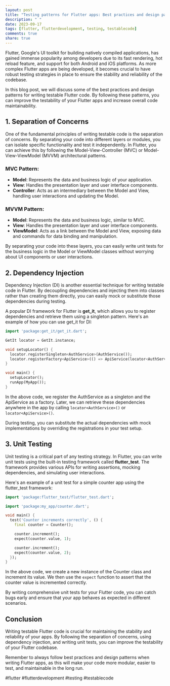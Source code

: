```yaml
---
layout: post
title: "Testing patterns for Flutter apps: Best practices and design patterns for writing testable Flutter code"
description: " "
date: 2023-09-17
tags: [flutter, flutterdevelopment, testing, testablecode]
comments: true
share: true
---
```


Flutter, Google's UI toolkit for building natively compiled applications, has gained immense popularity among developers due to its fast rendering, hot reload feature, and support for both Android and iOS platforms. As more complex Flutter apps are being developed, it becomes crucial to have robust testing strategies in place to ensure the stability and reliability of the codebase.

In this blog post, we will discuss some of the best practices and design patterns for writing testable Flutter code. By following these patterns, you can improve the testability of your Flutter apps and increase overall code maintainability.

## 1. Separation of Concerns

One of the fundamental principles of writing testable code is the separation of concerns. By separating your code into different layers or modules, you can isolate specific functionality and test it independently. In Flutter, you can achieve this by following the Model-View-Controller (MVC) or Model-View-ViewModel (MVVM) architectural patterns.

### MVC Pattern:

- **Model**: Represents the data and business logic of your application.
- **View**: Handles the presentation layer and user interface components.
- **Controller**: Acts as an intermediary between the Model and View, handling user interactions and updating the Model.

### MVVM Pattern:

- **Model**: Represents the data and business logic, similar to MVC.
- **View**: Handles the presentation layer and user interface components.
- **ViewModel**: Acts as a link between the Model and View, exposing data and commands for data binding and manipulation.

By separating your code into these layers, you can easily write unit tests for the business logic in the Model or ViewModel classes without worrying about UI components or user interactions.

## 2. Dependency Injection

Dependency Injection (DI) is another essential technique for writing testable code in Flutter. By decoupling dependencies and injecting them into classes rather than creating them directly, you can easily mock or substitute those dependencies during testing.

A popular DI framework for Flutter is **get_it**, which allows you to register dependencies and retrieve them using a singleton pattern. Here's an example of how you can use get_it for DI:

```dart
import 'package:get_it/get_it.dart';

GetIt locator = GetIt.instance;

void setupLocator() {
  locator.registerSingleton<AuthService>(AuthService());
  locator.registerFactory<ApiService>(() => ApiService(locator<AuthService>()));
}

void main() {
  setupLocator();
  runApp(MyApp());
}
```

In the above code, we register the AuthService as a singleton and the ApiService as a factory. Later, we can retrieve these dependencies anywhere in the app by calling `locator<AuthService>()` or `locator<ApiService>()`.

During testing, you can substitute the actual dependencies with mock implementations by overriding the registrations in your test setup.

## 3. Unit Testing

Unit testing is a critical part of any testing strategy. In Flutter, you can write unit tests using the built-in testing framework called **flutter_test**. The framework provides various APIs for writing assertions, mocking dependencies, and simulating user interactions.

Here's an example of a unit test for a simple counter app using the flutter_test framework:

```dart
import 'package:flutter_test/flutter_test.dart';

import 'package:my_app/counter.dart';

void main() {
  test('Counter increments correctly', () {
    final counter = Counter();

    counter.increment();
    expect(counter.value, 1);

    counter.increment();
    expect(counter.value, 2);
  });
}
```

In the above code, we create a new instance of the Counter class and increment its value. We then use the `expect` function to assert that the counter value is incremented correctly.

By writing comprehensive unit tests for your Flutter code, you can catch bugs early and ensure that your app behaves as expected in different scenarios.

## Conclusion

Writing testable Flutter code is crucial for maintaining the stability and reliability of your apps. By following the separation of concerns, using dependency injection, and writing unit tests, you can improve the testability of your Flutter codebase.

Remember to always follow best practices and design patterns when writing Flutter apps, as this will make your code more modular, easier to test, and maintainable in the long run.

#flutter #flutterdevelopment #testing #testablecode
